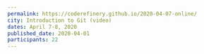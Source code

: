 ```yaml
---
permalink: https://coderefinery.github.io/2020-04-07-online/
city: Introduction to Git (video)
dates: April 7-8, 2020
published_date: 2020-04-01
participants: 22
---
```

